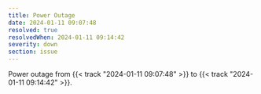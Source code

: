 ```yaml
---
title: Power Outage
date: 2024-01-11 09:07:48
resolved: true
resolvedWhen: 2024-01-11 09:14:42
severity: down
section: issue
---
```


Power outage from {{< track "2024-01-11 09:07:48" >}} to {{< track "2024-01-11 09:14:42" >}}.
